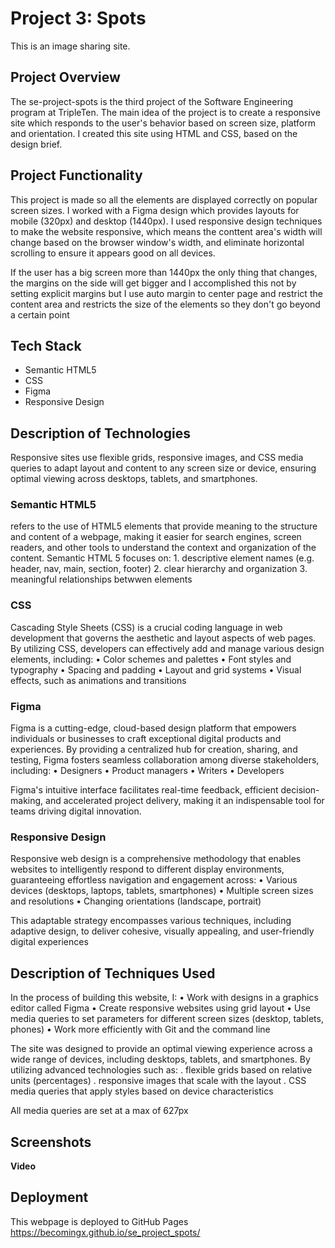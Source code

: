 # Project 3: Spots

This is an image sharing site.

## Project Overview

The se-project-spots is the third project of the Software Engineering program at TripleTen. The main idea of the project is to create a responsive site which responds to the user's behavior based on screen size, platform and orientation. I created this site using HTML and CSS, based on the design brief.

## Project Functionality

This project is made so all the elements are displayed correctly on popular screen sizes. I worked with a Figma design which provides layouts for mobile (320px) and desktop (1440px). I used responsive design techniques to make the website responsive, which means the conttent area's width will change based on the browser window's width, and eliminate horizontal scrolling to ensure it appears good on all devices.

If the user has a big screen more than 1440px the only thing that changes, the margins on the side will get bigger and I accomplished this not by setting explicit margins but I use auto margin to center page and restrict the content area and restricts the size of the elements so they don't go beyond a certain point

## Tech Stack

- Semantic HTML5
- CSS
- Figma
- Responsive Design

## Description of Technologies

Responsive sites use flexible grids, responsive images, and CSS media queries to adapt layout and content to any screen size or device, ensuring optimal viewing across desktops, tablets, and smartphones.

### Semantic HTML5

refers to the use of HTML5 elements that provide meaning to the structure and content of a webpage, making it easier for search engines, screen readers, and other tools to understand the context and organization of the content. Semantic HTML 5 focuses on: 1. descriptive element names (e.g. header, nav, main, section, footer) 2. clear hierarchy and organization 3. meaningful relationships betwwen elements

### CSS

Cascading Style Sheets (CSS) is a crucial coding language in web development that governs the aesthetic and layout aspects of web pages. By utilizing CSS, developers can effectively add and manage various design elements, including:
•⁠ ⁠Color schemes and palettes
•⁠ ⁠Font styles and typography
•⁠ ⁠Spacing and padding
•⁠ ⁠Layout and grid systems
•⁠ ⁠Visual effects, such as animations and transitions

### Figma

Figma is a cutting-edge, cloud-based design platform that empowers individuals or businesses to craft exceptional digital products and experiences. By providing a centralized hub for creation, sharing, and testing, Figma fosters seamless collaboration among diverse stakeholders, including:
•⁠ ⁠Designers
•⁠ ⁠Product managers
•⁠ ⁠Writers
•⁠ ⁠Developers

Figma's intuitive interface facilitates real-time feedback, efficient decision-making, and accelerated project delivery, making it an indispensable tool for teams driving digital innovation.

### Responsive Design

Responsive web design is a comprehensive methodology that enables websites to intelligently respond to different display environments, guaranteeing effortless navigation and engagement across:
•⁠ ⁠Various devices (desktops, laptops, tablets, smartphones)
•⁠ ⁠Multiple screen sizes and resolutions
•⁠ ⁠Changing orientations (landscape, portrait)

This adaptable strategy encompasses various techniques, including adaptive design, to deliver cohesive, visually appealing, and user-friendly digital experiences

## Description of Techniques Used

In the process of building this website, I:
• Work with designs in a graphics editor called Figma
• Create responsive websites using grid layout
• Use media queries to set parameters for different screen sizes (desktop, tablets, phones)
• Work more efficiently with Git and the command line

The site was designed to provide an optimal viewing experience across a wide range of devices, including desktops, tablets, and smartphones. By utilizing advanced technologies such as:
. flexible grids based on relative units (percentages)
. responsive images that scale with the layout
. CSS media queries that apply styles based on device characteristics

All media queries are set at a max of 627px

## Screenshots

**Video**

## Deployment

This webpage is deployed to GitHub Pages
https://becomingx.github.io/se_project_spots/

